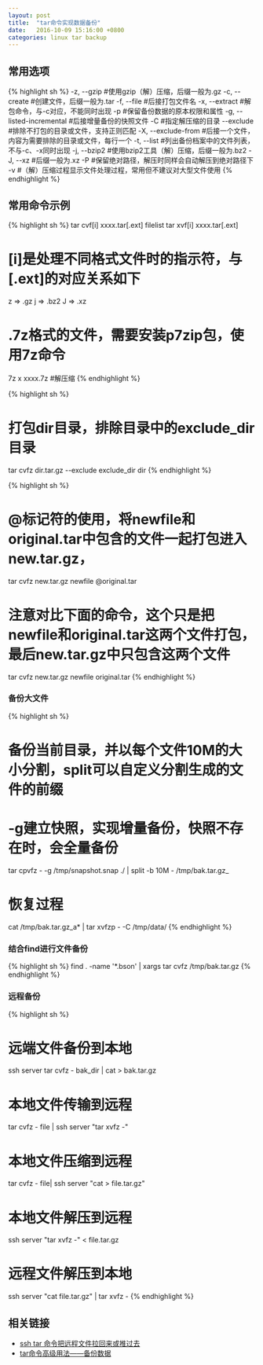```yaml
---
layout: post
title:  "tar命令实现数据备份"
date:   2016-10-09 15:16:00 +0800
categories: linux tar backup
---
```


## 常用选项
{% highlight sh %}
-z, --gzip #使用gzip（解）压缩，后缀一般为.gz
-c, --create #创建文件，后缀一般为.tar
-f, --file #后接打包文件名
-x, --extract #解包命令，与-c对应，不能同时出现
-p #保留备份数据的原本权限和属性
-g, --listed-incremental #后接增量备份的快照文件
-C #指定解压缩的目录
--exclude #排除不打包的目录或文件，支持正则匹配
-X, --exclude-from #后接一个文件，内容为需要排除的目录或文件，每行一个
-t, --list #列出备份档案中的文件列表，不与-c、-x同时出现
-j, --bzip2 #使用bzip2工具（解）压缩，后缀一般为.bz2
-J, --xz #后缀一般为.xz
-P #保留绝对路径，解压时同样会自动解压到绝对路径下
-v #（解）压缩过程显示文件处理过程，常用但不建议对大型文件使用
{% endhighlight %}

## 常用命令示例
{% highlight sh %}
tar cvf[i] xxxx.tar[.ext] filelist
tar xvf[i] xxxx.tar[.ext]

# [i]是处理不同格式文件时的指示符，与[.ext]的对应关系如下
z => .gz
j => .bz2
J => .xz

# .7z格式的文件，需要安装p7zip包，使用7z命令
7z x xxxx.7z #解压缩
{% endhighlight %}

{% highlight sh %}
# 打包dir目录，排除目录中的exclude_dir目录
tar cvfz dir.tar.gz --exclude exclude_dir dir
{% endhighlight %}

{% highlight sh %}
# @标记符的使用，将newfile和original.tar中包含的文件一起打包进入new.tar.gz，
tar cvfz new.tar.gz newfile @original.tar
# 注意对比下面的命令，这个只是把newfile和original.tar这两个文件打包，最后new.tar.gz中只包含这两个文件
tar cvfz new.tar.gz newfile original.tar
{% endhighlight %}

### 备份大文件
{% highlight sh %}
# 备份当前目录，并以每个文件10M的大小分割，split可以自定义分割生成的文件的前缀
# -g建立快照，实现增量备份，快照不存在时，会全量备份
tar cpvfz - -g /tmp/snapshot.snap ./ | split -b 10M - /tmp/bak.tar.gz_

# 恢复过程
cat /tmp/bak.tar.gz_a* | tar xvfzp - -C /tmp/data/
{% endhighlight %}
### 结合find进行文件备份
{% highlight sh %}
find . -name '*.bson' | xargs tar cvfz /tmp/bak.tar.gz
{% endhighlight %}
### 远程备份
{% highlight sh %}
# 远端文件备份到本地
ssh server tar cvfz - bak_dir | cat > bak.tar.gz

# 本地文件传输到远程
tar cvfz - file | ssh server "tar xvfz -"

# 本地文件压缩到远程
tar cvfz - file| ssh server "cat > file.tar.gz"

# 本地文件解压到远程
ssh server "tar xvfz -" < file.tar.gz

# 远程文件解压到本地
ssh server "cat file.tar.gz" | tar xvfz -
{% endhighlight %}
## 相关链接
* [ssh tar 命令把远程文件拉回来或推过去](http://zqscm.qiniucdn.com/data/20101215175709/index.html)
* [tar命令高级用法——备份数据](http://seanlook.com/2014/12/08/tar_backup_filesystem/)
